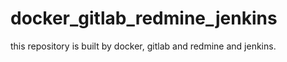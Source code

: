 # docker_gitlab_redmine_jenkins
this repository is built by docker, gitlab and redmine and jenkins.
